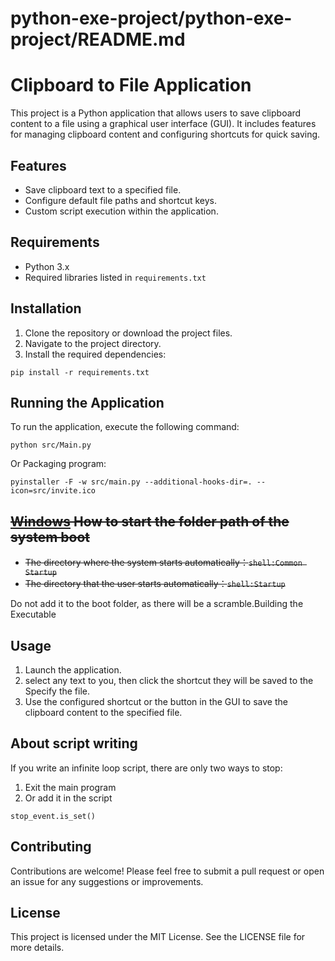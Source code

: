 # python-exe-project/python-exe-project/README.md

# Clipboard to File Application

This project is a Python application that allows users to save clipboard content to a file using a graphical user interface (GUI). It includes features for managing clipboard content and configuring shortcuts for quick saving.

## Features

- Save clipboard text to a specified file.
- Configure default file paths and shortcut keys.
- Custom script execution within the application.

## Requirements

- Python 3.x
- Required libraries listed in `requirements.txt`

## Installation

1. Clone the repository or download the project files.
2. Navigate to the project directory.
3. Install the required dependencies:

```
pip install -r requirements.txt
```

## Running the Application

To run the application, execute the following command:

```
python src/Main.py
```

Or Packaging program:

```
pyinstaller -F -w src/main.py --additional-hooks-dir=. --icon=src/invite.ico 
```

## ~~[Windows]() How to start the folder path of the system boot~~

* ~~The directory where the system starts automatically：`shell:Common Startup`~~
* ~~The directory that the user starts automatically：`shell:Startup`~~

Do not add it to the boot folder, as there will be a scramble.Building the Executable

## Usage

1. Launch the application.
2. select any text to you, then click the shortcut they will be saved to the Specify the file.
3. Use the configured shortcut or the button in the GUI to save the clipboard content to the specified file.

## About script writing

If you write an infinite loop script, there are only two ways to stop:

1. Exit the main program
2. Or add it in the script

```
stop_event.is_set()
```

## Contributing

Contributions are welcome! Please feel free to submit a pull request or open an issue for any suggestions or improvements.

## License

This project is licensed under the MIT License. See the LICENSE file for more details.
